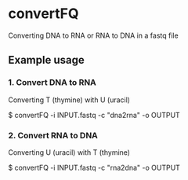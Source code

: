 # convertFQ
Converting DNA to RNA or RNA to DNA in a fastq file

## Example usage

### 1. Convert DNA to RNA
Converting T (thymine) with U (uracil)

$ convertFQ -i INPUT.fastq -c "dna2rna" -o OUTPUT


### 2. Convert RNA to DNA
Converting U (uracil) with T (thymine)

$ convertFQ -i INPUT.fastq -c "rna2dna" -o OUTPUT
